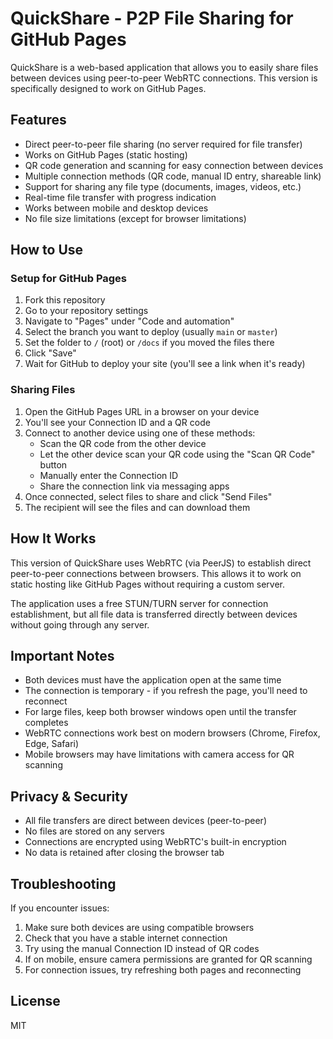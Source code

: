 # QuickShare - P2P File Sharing for GitHub Pages

QuickShare is a web-based application that allows you to easily share files between devices using peer-to-peer WebRTC connections. This version is specifically designed to work on GitHub Pages.

## Features

- Direct peer-to-peer file sharing (no server required for file transfer)
- Works on GitHub Pages (static hosting)
- QR code generation and scanning for easy connection between devices
- Multiple connection methods (QR code, manual ID entry, shareable link)
- Support for sharing any file type (documents, images, videos, etc.)
- Real-time file transfer with progress indication
- Works between mobile and desktop devices
- No file size limitations (except for browser limitations)

## How to Use

### Setup for GitHub Pages

1. Fork this repository
2. Go to your repository settings
3. Navigate to "Pages" under "Code and automation"
4. Select the branch you want to deploy (usually `main` or `master`)
5. Set the folder to `/` (root) or `/docs` if you moved the files there
6. Click "Save"
7. Wait for GitHub to deploy your site (you'll see a link when it's ready)

### Sharing Files

1. Open the GitHub Pages URL in a browser on your device
2. You'll see your Connection ID and a QR code
3. Connect to another device using one of these methods:
   - Scan the QR code from the other device
   - Let the other device scan your QR code using the "Scan QR Code" button
   - Manually enter the Connection ID
   - Share the connection link via messaging apps
4. Once connected, select files to share and click "Send Files"
5. The recipient will see the files and can download them

## How It Works

This version of QuickShare uses WebRTC (via PeerJS) to establish direct peer-to-peer connections between browsers. This allows it to work on static hosting like GitHub Pages without requiring a custom server.

The application uses a free STUN/TURN server for connection establishment, but all file data is transferred directly between devices without going through any server.

## Important Notes

- Both devices must have the application open at the same time
- The connection is temporary - if you refresh the page, you'll need to reconnect
- For large files, keep both browser windows open until the transfer completes
- WebRTC connections work best on modern browsers (Chrome, Firefox, Edge, Safari)
- Mobile browsers may have limitations with camera access for QR scanning

## Privacy & Security

- All file transfers are direct between devices (peer-to-peer)
- No files are stored on any servers
- Connections are encrypted using WebRTC's built-in encryption
- No data is retained after closing the browser tab

## Troubleshooting

If you encounter issues:

1. Make sure both devices are using compatible browsers
2. Check that you have a stable internet connection
3. Try using the manual Connection ID instead of QR codes
4. If on mobile, ensure camera permissions are granted for QR scanning
5. For connection issues, try refreshing both pages and reconnecting

## License

MIT